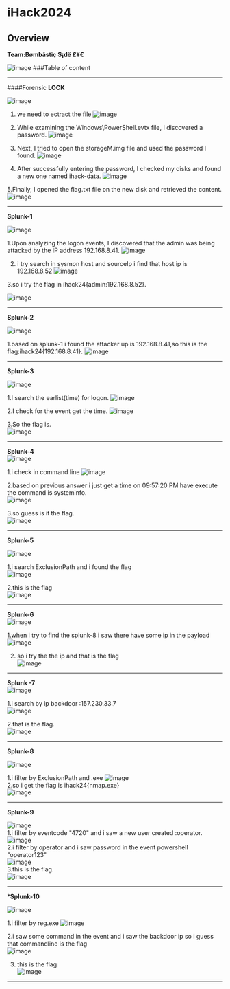 # iHack2024

## Overview

**Team:Bømbåstïç S¡dë £¥€**

![image](https://github.com/user-attachments/assets/92abb8ae-5ee6-462b-ad67-14470dc4f945)
###Table of content









---
####Forensic
**LOCK**<br>

![image](https://github.com/user-attachments/assets/d06146bc-e439-4bd0-9259-1fa1adf1515e)

1. we need to ectract the file 
![image](https://github.com/user-attachments/assets/2d15982d-19e0-405f-ba7b-34518f7f5c88)

2. While examining the Windows\PowerShell.evtx file, I discovered a password.
![image](https://github.com/user-attachments/assets/61555adc-ce8d-4ace-88a7-3bb84970901f)

3. Next, I tried to open the storageM.img file and used the password I found.
![image](https://github.com/user-attachments/assets/7ac7f50a-5754-4e0d-aa2c-07e941821172)

4. After successfully entering the password, I checked my disks and found a new one named ihack-data.
![image](https://github.com/user-attachments/assets/2c1d5f9f-41c2-4132-a501-16930d0e82c6)

5.Finally, I opened the flag.txt file on the new disk and retrieved the content.
![image](https://github.com/user-attachments/assets/623108f6-6f20-40a5-b785-450fc034db22)

---
**Splunk-1**<br>

![image](https://github.com/user-attachments/assets/8c25d35c-aec6-4eff-988a-15e9f3e1cef6)

1.Upon analyzing the logon events, I discovered that the admin was being attacked by the IP address 192.168.8.41.
![image](https://github.com/user-attachments/assets/d9c56780-91bb-4ad9-9bdd-51504aab5b39)

2. i try search in sysmon host and sourceIp i find that host  ip  is 192.168.8.52
![image](https://github.com/user-attachments/assets/06db029d-3bb3-4d7d-b1af-3b94a2f634d9)

3.so i try the flag in ihack24{admin:192.168.8.52}.

![image](https://github.com/user-attachments/assets/146cdebf-2b68-416a-8040-31a95e605ab8)

---
**Splunk-2**<br>

![image](https://github.com/user-attachments/assets/ad437409-624a-401c-9de0-672baef0185a)

1.based on splunk-1 i found the attacker up is 192.168.8.41,so this is the flag:ihack24{192.168.8.41}.
![image](https://github.com/user-attachments/assets/51b36278-80f5-4d1e-8dc2-9bfd5ec32fb5)

---
**Splunk-3**<br>

![image](https://github.com/user-attachments/assets/788bee36-a3eb-4c76-b530-69e99737fe9c)

1.I search the earlist(time) for logon. 
![image](https://github.com/user-attachments/assets/75c6b808-3914-48a7-ba69-a685a522b6f0)

2.I check for the event get the time.
![image](https://github.com/user-attachments/assets/20a58706-d2ad-42cf-936a-4635da38cb3e)

3.So the flag is. <br>
![image](https://github.com/user-attachments/assets/c4e41878-891c-4e79-8ae0-74d3a4b98ac9)

---
**Splunk-4**<br>
![image](https://github.com/user-attachments/assets/26bfefb4-a44c-46cd-8844-c002dae734e8)

1.i check in command line 
![image](https://github.com/user-attachments/assets/28542106-9641-4378-8391-802f993aa266)

2.based on previous answer i just get a time on 09:57:20 PM have execute the command is systeminfo.<br> 
![image](https://github.com/user-attachments/assets/a0e83baf-953f-4e97-bd83-9ddb6d41c16f)

3.so guess is it the flag.<br>
![image](https://github.com/user-attachments/assets/748c914d-a63d-4ac0-894b-44ea6df9fbd5)

---
**Splunk-5**<br>

![image](https://github.com/user-attachments/assets/e61d71ac-4969-428d-b7c3-c298f21113ad)

1.i search ExclusionPath and i found the flag<br>
![image](https://github.com/user-attachments/assets/c680af8b-1d10-4fcc-8df2-9b013221a89d)

2.this is the flag<br>
![image](https://github.com/user-attachments/assets/6cabc412-8021-4037-9d0a-36ce7e4de27a)

---
**Splunk-6**<br>
![image](https://github.com/user-attachments/assets/386395de-bee2-448f-8101-b95ff59bb3ca)

1.when i try to find the splunk-8 i saw there have some ip in the payload
![image](https://github.com/user-attachments/assets/fc1c5d9a-f1fc-43ff-9e9d-37ac8d173743)

2. so i try the the ip  and that is the flag<br>
![image](https://github.com/user-attachments/assets/fed3b845-fad6-4c9f-9659-cfb25c63fe93)

---
**Splunk -7**<br>
![image](https://github.com/user-attachments/assets/4975f59f-f8c4-459f-8a99-fe27ab07ff28)

1.i search by ip backdoor :157.230.33.7<br>
![image](https://github.com/user-attachments/assets/10c411af-64b3-43de-b041-1deaa8dcceb6)

2.that is the flag.<br>
![image](https://github.com/user-attachments/assets/e351dc35-7885-498a-8367-cd094fa12da0)

---
**Splunk-8**<br>

![image](https://github.com/user-attachments/assets/aa7d216e-1b7e-4f52-9ed4-e2b8aa01d106)

1.i filter by ExclusionPath and .exe
![image](https://github.com/user-attachments/assets/8937bae6-c278-495d-96e4-37c42bfe43b7)<br>
2.so i get the flag is ihack24{nmap.exe}<br>
![image](https://github.com/user-attachments/assets/bd07caa6-db76-407b-8f14-a3e28ce70be5)<br>

---
**Splunk-9**<br>

![image](https://github.com/user-attachments/assets/119fe70a-5157-4e24-8605-7589f1a5f8b1)<br>
1.i filter by eventcode "4720"  and i saw a new user created :operator.<br>
![image](https://github.com/user-attachments/assets/bd307a86-5cb0-4de9-8d85-f9b4f63c2c28)<br>
2.i filter by operator and i saw password in the event powershell "operator123" <br>
![image](https://github.com/user-attachments/assets/19f0b15f-8ff7-43e1-a9a3-9692ed9f56d3)<br>
3.this is the flag.<br>
![image](https://github.com/user-attachments/assets/534b0ea4-c7c0-49fd-b803-ad55f1df17e4)<br>

---

***Splunk-10**<br>

![image](https://github.com/user-attachments/assets/1d7aff81-cc5e-4166-bd71-adadcf18ca86)

1.i filter by reg.exe
![image](https://github.com/user-attachments/assets/e68afe42-6f39-442e-a2f1-092e0345cfba)

2.i saw some command in the event and i saw the backdoor ip so i guess that commandline is the flag <br>
![image](https://github.com/user-attachments/assets/c69216f1-405b-4a5d-a646-0c43a03a1fcc)

3. this is the flag<br>
![image](https://github.com/user-attachments/assets/9cf43520-7b6c-43a1-b8ee-57b9eeefed63)<br>

---














